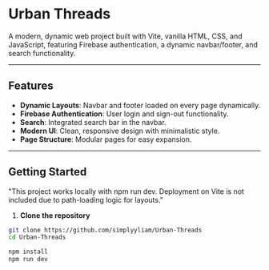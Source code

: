 # Urban Threads

A modern, dynamic web project built with Vite, vanilla HTML, CSS, and JavaScript, featuring Firebase authentication, a dynamic navbar/footer, and search functionality.

---

## Features

- **Dynamic Layouts**: Navbar and footer loaded on every page dynamically.
- **Firebase Authentication**: User login and sign-out functionality.
- **Search**: Integrated search bar in the navbar.
- **Modern UI**: Clean, responsive design with minimalistic style.
- **Page Structure**: Modular pages for easy expansion.


---

## Getting Started
"This project works locally with npm run dev. Deployment on Vite is not included due to path-loading logic for layouts."

1. **Clone the repository**
```bash
git clone https://github.com/simplyyliam/Urban-Threads
cd Urban-Threads

npm install
npm run dev
